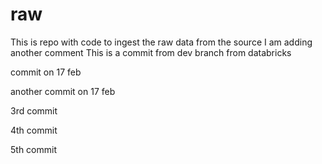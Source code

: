 

# raw
This is repo with code to ingest the raw data from the source
I am adding another comment
This is a commit from dev branch from databricks


commit on 17 feb


another commit on 17 feb


3rd commit

4th commit

5th commit